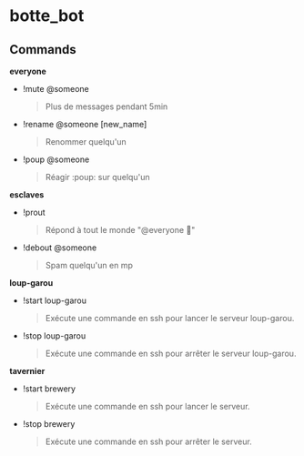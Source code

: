 # botte_bot

## Commands

**everyone**

- !mute @someone 

  > Plus de messages pendant 5min

- !rename @someone [new_name]

  > Renommer quelqu'un

- !poup @someone

  > Réagir :poup: sur quelqu'un

**esclaves**

- !prout

  > Répond à tout le monde "@everyone :dash:"

- !debout @someone

  > Spam quelqu'un en mp

**loup-garou**

- !start loup-garou

  > Exécute une commande en ssh pour lancer le serveur loup-garou.

- !stop loup-garou

  > Exécute une commande en ssh pour arrêter le serveur loup-garou.

**tavernier**

- !start brewery

  > Exécute une commande en ssh pour lancer le serveur.

- !stop brewery

  > Exécute une commande en ssh pour arrêter le serveur.



